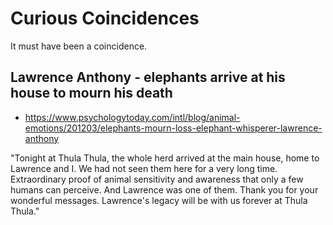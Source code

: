 # Curious Coincidences

It must have been a coincidence.

## Lawrence Anthony - elephants arrive at his house to mourn his death

- https://www.psychologytoday.com/intl/blog/animal-emotions/201203/elephants-mourn-loss-elephant-whisperer-lawrence-anthony

"Tonight at Thula Thula, the whole herd arrived at the main house, home to Lawrence and I. We had not seen them here for a very long time. Extraordinary proof of animal sensitivity and awareness that only a few humans can perceive. And Lawrence was one of them. Thank you for your wonderful messages. Lawrence's legacy will be with us forever at Thula Thula."
